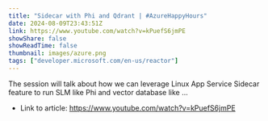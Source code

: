 ```yaml
---
title: "Sidecar with Phi and Qdrant | #AzureHappyHours"
date: 2024-08-09T23:43:51Z
link: https://www.youtube.com/watch?v=kPuefS6jmPE
showShare: false
showReadTime: false
thumbnail: images/azure.png
tags: ["developer.microsoft.com/en-us/reactor"]
---
```

The session will talk about how we can leverage Linux App Service Sidecar feature to run SLM like Phi and vector database like ...

- Link to article: https://www.youtube.com/watch?v=kPuefS6jmPE